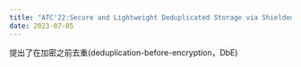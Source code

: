```yaml
---
title: "ATC'22:Secure and Lightweight Deduplicated Storage via Shielded Deduplication-Before-Encryption"
date: 2023-07-05
---
```

提出了在加密之前去重(deduplication-before-encryption，DbE)
